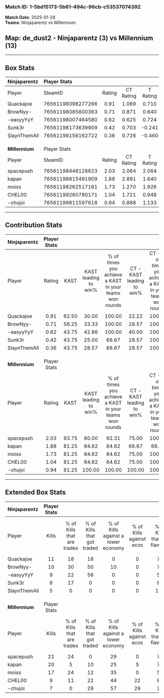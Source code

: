 ### Match ID: 1-5bd15173-5b61-494c-96cb-c53537074392  
**Match Date**: 2025-01-28  
**Teams**: Ninjaparentz vs Millennium  

## **Map**: de_dust2 - Ninjaparentz (3) vs Millennium (13)  
---  

## Box Stats  

| **Ninjaparentz** | Player Stats      |        |           |          |       |       |       |         |        |      |     |
| :- | :- | :-: | :-: | :-: | :-: | :-: | :-: | :-: | :-: | :-: | :-: |
| Player           | SteamID           | Rating | CT Rating | T Rating | KAST  |  ADR  | Kills | Assists | Deaths | K/D  | HS% |
| Quackajoe        | 76561198098277266 |  0.91  |   1.069   |  0.710   | 62.50 | 77.6  |  11   |    3    |   14   | 0.79 | 54  |
| BrowNyy-         | 76561198085800363 |  0.71  |   0.871   |  0.640   | 56.25 | 58.2  |  10   |    2    |   15   | 0.67 | 40  |
| -easyyYyY        | 76561198007464580 |  0.62  |   0.625   |  0.724   | 43.75 | 73.9  |   9   |    2    |   15   | 0.60 | 66  |
| Sunk3r           | 76561198173639909 |  0.42  |   0.703   |  -0.241  | 43.75 | 53.3  |   6   |    2    |   14   | 0.43 | 50  |
| SlaynThemAll     | 76561198156162722 |  0.36  |   0.726   |  -0.460  | 43.75 | 64.8  |   5   |    6    |   16   | 0.31 | 80  |
|                  |                   |        |           |          |       |       |       |         |        |      |     |
|                  |                   |        |           |          |       |       |       |         |        |      |     |
|                  |                   |        |           |          |       |       |       |         |        |      |     |
| **Millennium**   | Player Stats      |        |           |          |       |       |       |         |        |      |     |
| Player           | SteamID           | Rating | CT Rating | T Rating | KAST  |  ADR  | Kills | Assists | Deaths | K/D  | HS% |
| spacepush        | 76561198448128623 |  2.03  |   2.064   |  2.064   | 93.75 | 114.0 |  21   |    3    |   7    | 3.00 | 28  |
| kapan            | 76561198815491909 |  1.88  |   2.891   |  1.640   | 81.25 | 116.3 |  20   |    7    |   8    | 2.50 | 75  |
| moiss            | 76561198262517161 |  1.73  |   1.270   |  1.926   | 81.25 | 105.1 |  17   |    3    |   6    | 2.83 | 47  |
| CHEL00           | 76561199260780171 |  1.04  |   1.721   |  0.948   | 81.25 | 50.4  |   9   |    1    |   8    | 1.13 | 77  |
| -chujoi          | 76561199811597618 |  0.94  |   0.888   |  1.133   | 81.25 | 76.1  |   7   |   10    |   12   | 0.58 | 42  |
---  

## Contribution Stats  

| **Ninjaparentz** | Player Stats |       |                      |                                                        |                           |                                                             |                          |                                                            |
| :- | :-: | :-: | :-: | :-: | :-: | :-: | :-: | :-: |
| Player           |    Rating    | KAST  | KAST leading to win% | % of times you achieve a KAST in your teams won rounds | CT - KAST leading to win% | CT - % of times you achieve a KAST in your teams won rounds | T - KAST leading to win% | T - % of times you achieve a KAST in your teams won rounds |
| Quackajoe        |     0.91     | 62.50 |        30.00         |                         100.00                         |           22.22           |                           100.00                            |          100.00          |                           100.00                           |
| BrowNyy-         |     0.71     | 56.25 |        33.33         |                         100.00                         |           28.57           |                           100.00                            |          50.00           |                           100.00                           |
| -easyyYyY        |     0.62     | 43.75 |        42.86         |                         100.00                         |           40.00           |                           100.00                            |          50.00           |                           100.00                           |
| Sunk3r           |     0.42     | 43.75 |        25.00         |                         66.67                          |           28.57           |                           100.00                            |           0.00           |                            0.00                            |
| SlaynThemAll     |     0.36     | 43.75 |        28.57         |                         66.67                          |           28.57           |                           100.00                            |           0.00           |                            0.00                            |
|                  |              |       |                      |                                                        |                           |                                                             |                          |                                                            |
|                  |              |       |                      |                                                        |                           |                                                             |                          |                                                            |
|                  |              |       |                      |                                                        |                           |                                                             |                          |                                                            |
| **Millennium**   | Player Stats |       |                      |                                                        |                           |                                                             |                          |                                                            |
| Player           |    Rating    | KAST  | KAST leading to win% | % of times you achieve a KAST in your teams won rounds | CT - KAST leading to win% | CT - % of times you achieve a KAST in your teams won rounds | T - KAST leading to win% | T - % of times you achieve a KAST in your teams won rounds |
| spacepush        |     2.03     | 93.75 |        80.00         |                         92.31                          |           75.00           |                           100.00                            |          81.82           |                           90.00                            |
| kapan            |     1.88     | 81.25 |        84.62         |                         84.62                          |           66.67           |                            66.67                            |          90.00           |                           90.00                            |
| moiss            |     1.73     | 81.25 |        84.62         |                         84.62                          |           75.00           |                           100.00                            |          88.89           |                           80.00                            |
| CHEL00           |     1.04     | 81.25 |        84.62         |                         84.62                          |           75.00           |                           100.00                            |          88.89           |                           80.00                            |
| -chujoi          |     0.94     | 81.25 |        100.00        |                         100.00                         |          100.00           |                           100.00                            |          100.00          |                           100.00                           |
---  

## Extended Box Stats  

| **Ninjaparentz** | Player Stats |                            |                            |                                    |                         |                              |                                 |        |                             |                                     |                          |                               |                            |
| :- | :-: | :-: | :-: | :-: | :-: | :-: | :-: | :-: | :-: | :-: | :-: | :-: | :-: |
| Player           |    Kills     | % of Kills that are trades | % of Kills that got traded | % of Kills against a lower economy | % of Kills against ecos | % of Kills that are flawless | % of Kills that are close duels | Deaths | % of Deaths that get traded | % of Deaths against a lower economy | % of Deaths against ecos | % of Deaths that are flawless | % of Deaths that are close |
| Quackajoe        |      11      |             18             |             18             |                 0                  |            0            |              73              |                0                |   14   |             14              |                  7                  |            0             |              71               |             0              |
| BrowNyy-         |      10      |             30             |             50             |                 10                 |            0            |              70              |               10                |   15   |             20              |                  7                  |            0             |              60               |             0              |
| -easyyYyY        |      9       |             22             |             56             |                 0                  |            0            |              56              |               11                |   15   |              7              |                  7                  |            0             |              73               |             7              |
| Sunk3r           |      6       |             17             |             0              |                 0                  |            0            |              83              |               17                |   14   |              0              |                  7                  |            0             |              57               |             7              |
| SlaynThemAll     |      5       |             0              |             0              |                 0                  |            0            |             100              |                0                |   16   |             13              |                  6                  |            0             |              75               |             13             |
|                  |              |                            |                            |                                    |                         |                              |                                 |        |                             |                                     |                          |                               |                            |
|                  |              |                            |                            |                                    |                         |                              |                                 |        |                             |                                     |                          |                               |                            |
|                  |              |                            |                            |                                    |                         |                              |                                 |        |                             |                                     |                          |                               |                            |
| **Millennium**   | Player Stats |                            |                            |                                    |                         |                              |                                 |        |                             |                                     |                          |                               |                            |
| Player           |    Kills     | % of Kills that are trades | % of Kills that got traded | % of Kills against a lower economy | % of Kills against ecos | % of Kills that are flawless | % of Kills that are close duels | Deaths | % of Deaths that get traded | % of Deaths against a lower economy | % of Deaths against ecos | % of Deaths that are flawless | % of Deaths that are close |
| spacepush        |      21      |             24             |             0              |                 29                 |            0            |              71              |                0                |   7    |             14              |                 71                  |            14            |              71               |             0              |
| kapan            |      20      |             5              |             10             |                 25                 |            5            |              75              |               10                |   8    |             25              |                 50                  |            0             |              88               |             0              |
| moiss            |      17      |             24             |             12             |                 35                 |            0            |              59              |                6                |   6    |             33              |                 50                  |            0             |              100              |             17             |
| CHEL00           |      9       |             11             |             22             |                 44                 |           22            |              89              |                0                |   8    |             38              |                 38                  |            0             |              75               |             0              |
| -chujoi          |      7       |             0              |             29             |                 57                 |           29            |              29              |               14                |   12   |             33              |                 42                  |            0             |              58               |             17             |
